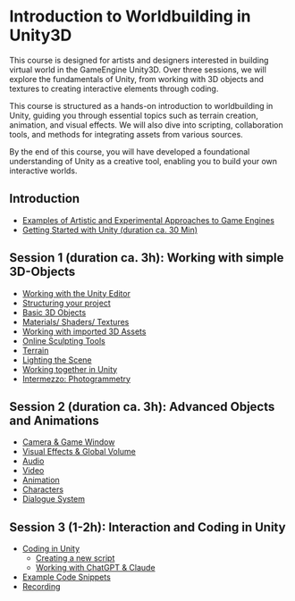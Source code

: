 # Introduction to Worldbuilding in Unity3D 

This course is designed for artists and designers interested in building virtual world in the GameEngine Unity3D. Over three sessions, we will explore the fundamentals of Unity, from working with 3D objects and textures to creating interactive elements through coding.

This course is structured as a hands-on introduction to worldbuilding in Unity, guiding you through essential topics such as terrain creation, animation, and visual effects. We will also dive into scripting, collaboration tools, and methods for integrating assets from various sources.

By the end of this course, you will have developed a foundational understanding of Unity as a creative tool, enabling you to build your own interactive worlds.

## Introduction
- [Examples of Artistic and Experimental Approaches to Game Engines](examples.md)
- [Getting Started with Unity (duration ca. 30 Min)](gettingstarted.md)

## Session 1 (duration ca. 3h): Working with simple 3D-Objects
- [Working with the Unity Editor](1_EditorIntroduction.md#editor)
- [Structuring your project](1_EditorIntroduction.md#structure)
- [Basic 3D Objects](1_3DObjects.md#basic3d)	
- [Materials/ Shaders/ Textures](1_3DObjects.md#materials)
- [Working with imported 3D Assets](1_3DObjects.md#3dassets)
- [Online Sculpting Tools](session1.md#onlinetools)
- [Terrain](session1.md#terrain)
- [Lighting the Scene](session1.md#light)
- [Working together in Unity](session1.md#workingtogether)
- [Intermezzo: Photogrammetry](session2.md#photogrammetry)


## Session 2 (duration ca. 3h): Advanced Objects and Animations
- [Camera & Game Window](session2.md#camera)
- [Visual Effects & Global Volume](session2.md#visualeffects)
- [Audio](session2.md#audio)
- [Video](session2.md#video)
- [Animation](session2.md#animation)
- [Characters](session2.md#characters)
- [Dialogue System](session2.md#dialogue)

## Session 3 (1-2h): Interaction and Coding in Unity 
- [Coding in Unity](session3.md#Coding)
	- [Creating a new script](session3.md#newscript)
	- [Working with ChatGPT & Claude](session3.md#llm)
- [Example Code Snippets](session3.md#examples)
- [Recording](session3.md#Recording)
